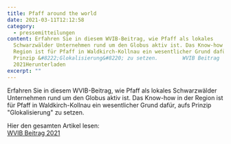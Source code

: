 ```yaml
---
title: Pfaff around the world
date: 2021-03-11T12:12:58
category:
  - pressemitteilungen
content: Erfahren Sie in diesem WVIB-Beitrag, wie Pfaff als lokales
  Schwarzwälder Unternehmen rund um den Globus aktiv ist. Das Know-how in der
  Region ist für Pfaff in Waldkirch-Kollnau ein wesentlicher Grund dafür, aufs
  Prinzip &#8222;Glokalisierung&#8220; zu setzen.        WVIB Beitrag
  2021Herunterladen
excerpt: ""
---
```

Erfahren Sie in diesem WVIB-Beitrag, wie Pfaff als lokales Schwarzwälder Unternehmen rund um den Globus aktiv ist. Das Know-how in der Region ist für Pfaff in Waldkirch-Kollnau ein wesentlicher Grund dafür, aufs Prinzip "Glokalisierung" zu setzen.

H﻿ier den gesamten Artikel lesen:\
[WVIB Beitrag 2021](/wvib_2021_seite_14-15.pdf)